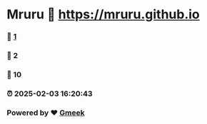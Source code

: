 # Mruru :link: https://mruru.github.io 
### :page_facing_up: [1](https://mruru.github.io/tag.html) 
### :speech_balloon: 2 
### :hibiscus: 10 
### :alarm_clock: 2025-02-03 16:20:43 
### Powered by :heart: [Gmeek](https://github.com/Meekdai/Gmeek)
